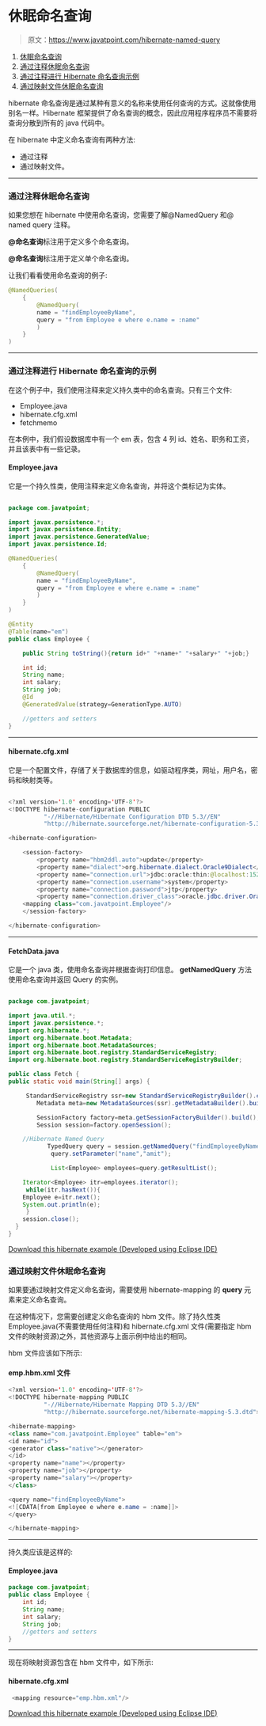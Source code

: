 # 休眠命名查询

> 原文：<https://www.javatpoint.com/hibernate-named-query>

1.  [休眠命名查询](#)
2.  [通过注释休眠命名查询](#hbnamed)
3.  [通过注释进行 Hibernate 命名查询示例](#ex1)
4.  [通过映射文件休眠命名查询](#namedmapping)

hibernate 命名查询是通过某种有意义的名称来使用任何查询的方式。这就像使用别名一样。Hibernate 框架提供了命名查询的概念，因此应用程序程序员不需要将查询分散到所有的 java 代码中。

在 hibernate 中定义命名查询有两种方法:

*   通过注释
*   通过映射文件。

* * *

### 通过注释休眠命名查询

如果您想在 hibernate 中使用命名查询，您需要了解@NamedQuery 和@ named query 注释。

**@命名查询**标注用于定义多个命名查询。

**@命名查询**标注用于定义单个命名查询。

让我们看看使用命名查询的例子:

```java
@NamedQueries(
	{
		@NamedQuery(
		name = "findEmployeeByName",
		query = "from Employee e where e.name = :name"
		)
	}
)

```

* * *

### 通过注释进行 Hibernate 命名查询的示例

在这个例子中，我们使用注释来定义持久类中的命名查询。只有三个文件:

*   Employee.java
*   hibernate.cfg.xml
*   fetchmemo

在本例中，我们假设数据库中有一个 em 表，包含 4 列 id、姓名、职务和工资，并且该表中有一些记录。

#### Employee.java

它是一个持久性类，使用注释来定义命名查询，并将这个类标记为实体。

```java

package com.javatpoint;

import javax.persistence.*;
import javax.persistence.Entity;
import javax.persistence.GeneratedValue;
import javax.persistence.Id;

@NamedQueries(
	{
		@NamedQuery(
		name = "findEmployeeByName",
		query = "from Employee e where e.name = :name"
		)
	}
)

@Entity
@Table(name="em")
public class Employee {

	public String toString(){return id+" "+name+" "+salary+" "+job;}

	int id;
	String name;
	int salary;
	String job;
	@Id
	@GeneratedValue(strategy=GenerationType.AUTO)

	//getters and setters
}

```

* * *

#### hibernate.cfg.xml

它是一个配置文件，存储了关于数据库的信息，如驱动程序类，网址，用户名，密码和映射类等。

```java

<?xml version='1.0' encoding='UTF-8'?>
<!DOCTYPE hibernate-configuration PUBLIC
          "-//Hibernate/Hibernate Configuration DTD 5.3//EN"
          "http://hibernate.sourceforge.net/hibernate-configuration-5.3.dtd">

<hibernate-configuration>

    <session-factory>
        <property name="hbm2ddl.auto">update</property>
        <property name="dialect">org.hibernate.dialect.Oracle9Dialect</property>
        <property name="connection.url">jdbc:oracle:thin:@localhost:1521:xe</property>
        <property name="connection.username">system</property>
        <property name="connection.password">jtp</property>
        <property name="connection.driver_class">oracle.jdbc.driver.OracleDriver</property>
    <mapping class="com.javatpoint.Employee"/>
    </session-factory>

</hibernate-configuration>

```

* * *

#### FetchData.java

它是一个 java 类，使用命名查询并根据查询打印信息。 **getNamedQuery** 方法使用命名查询并返回 Query 的实例。

```java

package com.javatpoint;  

import java.util.*;
import javax.persistence.*;
import org.hibernate.*;
import org.hibernate.boot.Metadata;
import org.hibernate.boot.MetadataSources;
import org.hibernate.boot.registry.StandardServiceRegistry;
import org.hibernate.boot.registry.StandardServiceRegistryBuilder;

public class Fetch {  
public static void main(String[] args) {  

	 StandardServiceRegistry ssr=new StandardServiceRegistryBuilder().configure("hibernate.cfg.xml").build();
		Metadata meta=new MetadataSources(ssr).getMetadataBuilder().build();

		SessionFactory factory=meta.getSessionFactoryBuilder().build();
		Session session=factory.openSession();

    //Hibernate Named Query  
		   TypedQuery query = session.getNamedQuery("findEmployeeByName");  
		    query.setParameter("name","amit"); 

		    List<Employee> employees=query.getResultList(); 

    Iterator<Employee> itr=employees.iterator();  
     while(itr.hasNext()){  
    Employee e=itr.next();  
    System.out.println(e);  
     }  
    session.close();   
  }  
}  

```

[Download this hibernate example (Developed using Eclipse IDE)](src/hb/hbnamedannotation.zip)

### 通过映射文件休眠命名查询

如果要通过映射文件定义命名查询，需要使用 hibernate-mapping 的 **query** 元素来定义命名查询。

在这种情况下，您需要创建定义命名查询的 hbm 文件。除了持久性类 Employee.java(不需要使用任何注释)和 hibernate.cfg.xml 文件(需要指定 hbm 文件的映射资源)之外，其他资源与上面示例中给出的相同。

hbm 文件应该如下所示:

#### emp.hbm.xml 文件

```java
<?xml version='1.0' encoding='UTF-8'?>
<!DOCTYPE hibernate-mapping PUBLIC
          "-//Hibernate/Hibernate Mapping DTD 5.3//EN"
          "http://hibernate.sourceforge.net/hibernate-mapping-5.3.dtd">

<hibernate-mapping>
<class name="com.javatpoint.Employee" table="em">
<id name="id">
<generator class="native"></generator>
</id>
<property name="name"></property>
<property name="job"></property>
<property name="salary"></property>
</class>

<query name="findEmployeeByName">
<![CDATA[from Employee e where e.name = :name]]>
</query>

</hibernate-mapping>

```

* * *

持久类应该是这样的:

#### Employee.java

```java
package com.javatpoint;
public class Employee {
	int id;
	String name;
	int salary;
	String job;
	//getters and setters
}

```

* * *

现在将映射资源包含在 hbm 文件中，如下所示:

#### hibernate.cfg.xml

```java
 <mapping resource="emp.hbm.xml"/>

```

[Download this hibernate example (Developed using Eclipse IDE)](src/hb/hbnamedxml.zip)